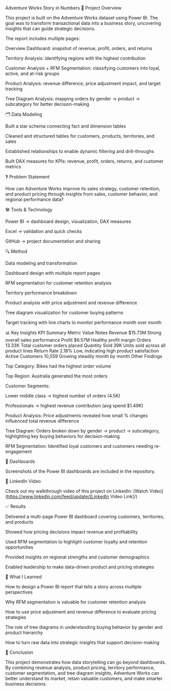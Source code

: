 Adventure Works Story in Numbers
📌 Project Overview

This project is built on the Adventure Works dataset using Power BI. The goal was to transform transactional data into a business story, uncovering insights that can guide strategic decisions.

The report includes multiple pages:

Overview Dashboard: snapshot of revenue, profit, orders, and returns

Territory Analysis: identifying regions with the highest contribution

Customer Analysis + RFM Segmentation: classifying customers into loyal, active, and at-risk groups

Product Analysis: revenue difference, price adjustment impact, and target tracking

Tree Diagram Analysis: mapping orders by gender → product → subcategory for better decision-making

🗂 Data Modeling

Built a star schema connecting fact and dimension tables

Cleaned and structured tables for customers, products, territories, and sales

Established relationships to enable dynamic filtering and drill-throughs

Built DAX measures for KPIs: revenue, profit, orders, returns, and customer metrics

❓ Problem Statement

How can Adventure Works improve its sales strategy, customer retention, and product pricing through insights from sales, customer behavior, and regional performance data?

🛠 Tools & Technology

Power BI → dashboard design, visualization, DAX measures

Excel → validation and quick checks

GitHub → project documentation and sharing

🔍 Method

Data modeling and transformation

Dashboard design with multiple report pages

RFM segmentation for customer retention analysis

Territory performance breakdown

Product analysis with price adjustment and revenue difference

Tree diagram visualization for customer buying patterns

Target tracking with line charts to monitor performance month over month

📊 Key Insights
KPI Summary
Metric	Value	Notes
Revenue	$15.73M	Strong overall sales performance
Profit	$6.57M	Healthy profit margin
Orders	13.33K	Total customer orders placed
Quantity Sold	39K	Units sold across all product lines
Return Rate	2.18%	Low, indicating high product satisfaction
Active Customers	10,559	Growing steadily month by month
Other Findings

Top Category: Bikes had the highest order volume

Top Region: Australia generated the most orders

Customer Segments:

Lower middle class → highest number of orders (4.5K)

Professionals → highest revenue contribution (avg spend $1.49K)

Product Analysis: Price adjustments revealed how small % changes influenced total revenue difference

Tree Diagram: Orders broken down by gender → product → subcategory, highlighting key buying behaviors for decision-making

RFM Segmentation: Identified loyal customers and customers needing re-engagement

📌 Dashboards

Screenshots of the Power BI dashboards are included in the repository.

🎥 LinkedIn Video

Check out my walkthrough video of this project on LinkedIn:
[Watch Video](https://www.linkedin.com/feed/update/[LinkedIn
 Video Link]/)

✅ Results

Delivered a multi-page Power BI dashboard covering customers, territories, and products

Showed how pricing decisions impact revenue and profitability

Used RFM segmentation to highlight customer loyalty and retention opportunities

Provided insights on regional strengths and customer demographics

Enabled leadership to make data-driven product and pricing strategies

🎯 What I Learned

How to design a Power BI report that tells a story across multiple perspectives

Why RFM segmentation is valuable for customer retention analysis

How to use price adjustment and revenue difference to evaluate pricing strategies

The role of tree diagrams in understanding buying behavior by gender and product hierarchy

How to turn raw data into strategic insights that support decision-making

🏁 Conclusion

This project demonstrates how data storytelling can go beyond dashboards. By combining revenue analysis, product pricing, territory performance, customer segmentation, and tree diagram insights, Adventure Works can better understand its market, retain valuable customers, and make smarter business decisions.
